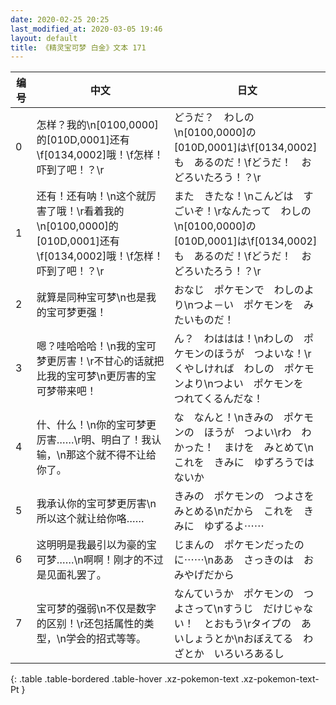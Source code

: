 ```yaml
---
date: 2020-02-25 20:25
last_modified_at: 2020-03-05 19:46
layout: default
title: 《精灵宝可梦 白金》文本 171
---
```

| 编号 | 中文 | 日文 |
| ---- | ---- | ---- |
| 0 | 怎样？我的\n[0100,0000]的[010D,0001]还有\f[0134,0002]哦！\f怎样！吓到了吧！？\r | どうだ？　わしの\n[0100,0000]の　[010D,0001]は\f[0134,0002]も　あるのだ！\fどうだ！　おどろいたろう！？\r |
| 1 | 还有！还有呐！\n这个就厉害了哦！\r看着我的\n[0100,0000]的[010D,0001]还有\f[0134,0002]哦！\f怎样！吓到了吧！？\r | また　きたな！\nこんどは　すごいぞ！\rなんたって　わしの\n[0100,0000]の　[010D,0001]は\f[0134,0002]も　あるのだ！\fどうだ！　おどろいたろう！？\r |
| 2 | 就算是同种宝可梦\n也是我的宝可梦更强！ | おなじ　ポケモンで　わしのより\nつよ－い　ポケモンを　みたいものだ！ |
| 3 | 嗯？哇哈哈哈！\n我的宝可梦更厉害！\r不甘心的话就把比我的宝可梦\n更厉害的宝可梦带来吧！ | ん？　わははは！\nわしの　ポケモンのほうが　つよいな！\rくやしければ　わしの　ポケモンより\nつよい　ポケモンを　つれてくるんだな！ |
| 4 | 什、什么！\n你的宝可梦更厉害……\r明、明白了！我认输，\n那这个就不得不让给你了。 | な　なんと！\nきみの　ポケモンの　ほうが　つよい\rわ　わかった！　まけを　みとめて\nこれを　きみに　ゆずろうではないか |
| 5 | 我承认你的宝可梦更厉害\n所以这个就让给你咯…… | きみの　ポケモンの　つよさを　みとめる\nだから　これを　きみに　ゆずるよ⋯⋯ |
| 6 | 这明明是我最引以为豪的宝可梦……\n啊啊！刚才的不过是见面礼罢了。 | じまんの　ポケモンだったのに⋯⋯\nああ　さっきのは　おみやげだから |
| 7 | 宝可梦的强弱\n不仅是数字的区别！\r还包括属性的类型，\n学会的招式等等。 | なんていうか　ポケモンの　つよさって\nすうじ　だけじゃない！　とおもう\rタイプの　あいしょうとか\nおぼえてる　わざとか　いろいろあるし |
{: .table .table-bordered .table-hover .xz-pokemon-text .xz-pokemon-text-Pt }